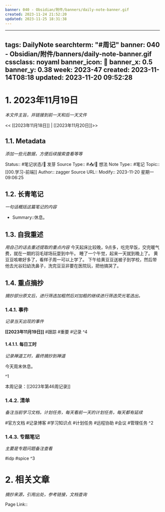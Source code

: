 ```yaml
---
banner: 040 - Obsidian/附件/banners/daily-note-banner.gif
created: 2023-11-24 21:52:20
updated: 2023-11-25 18:31:38
---
```

---
tags: DailyNote
searchterm: "#周记"
banner: 040 - Obsidian/附件/banners/daily-note-banner.gif
cssclass: noyaml
banner_icon: 💌
banner_x: 0.5
banner_y: 0.38
week: 2023-47
created: 2023-11-14T08:18
updated: 2023-11-20 09:52:28
---

# 1. 2023年11月19日

_本文件主旨，并链接到前一天和后一天文件_

<< [[2023年11月18日]] | [[2023年11月20日]]>>

## 1.1. Metadata

_添加一些元数据，方便后续搜索查看等等_

Status:: #笔记状态/🌱 发芽
Source Type:: #📥/💭 想法 
Note Type:: #笔记
Topic:: [[00.学习-前端]]
Author:: zagger
Source URL::
Modify:: 2023-11-20 星期一 09:06:25

## 1.2. 长青笔记

_一句话概括这篇笔记的内容_

- Summary::休息。

## 1.3. 自我重述

_用自己的话去重述提取的重点内容_
今天起床比较晚，9点多，吃完早饭，交完暖气费，就在一期的羽毛球场玩耍到中午。
睡了一个午觉，起来一天就到晚上了。
黄豆豆咳嗽好多了，看样子周一可以上学了。
下午给黄豆豆送被子到学校，然后带他去光谷妇幼洗鼻子，洗完豆豆非要在医院玩，把他搞哭了。
## 1.4. 重点摘抄

_摘抄部分原文后，进行筛选加粗然后对加粗的继续进行筛选荧光笔选出。_


### 1.4.1. 事件

_记录当天出现的事件_

**[[2023年11月19日]]** 
#跟踪 
#重要 
#记录
^4
#### 1.4.1.1. 每日工时

_记录禅道工时，最终摘抄到禅道_

今天周末休息。

^1

本周记录：[[2023年第46周记录]]

### 1.4.2. 清单

_备注当前学习文档，计划任务，每天看前一天的计划任务，每天都有延续_

#官方文档 
#记录博客
#学习知识点
#计划任务
#远程协助
#会议 
#管理任务
^2

### 1.4.3. 专题笔记

_主要是专题问题备注查看_

#idp
#spice
^3

# 2. 相关文章

_摘抄来源，引用出处，参考链接，文档查询_

Page Link::

